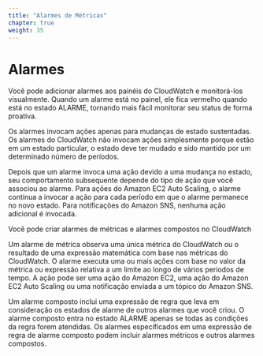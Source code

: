 ```yaml
---
title: "Alarmes de Métricas"
chapter: true
weight: 35
---
```


# Alarmes

Você pode adicionar alarmes aos painéis do CloudWatch e monitorá-los visualmente. Quando um alarme está no painel, ele fica vermelho quando está no estado ALARME, tornando mais fácil monitorar seu status de forma proativa.

Os alarmes invocam ações apenas para mudanças de estado sustentadas. Os alarmes do CloudWatch não invocam ações simplesmente porque estão em um estado particular, o estado deve ter mudado e sido mantido por um determinado número de períodos.

Depois que um alarme invoca uma ação devido a uma mudança no estado, seu comportamento subsequente depende do tipo de ação que você associou ao alarme. Para ações do Amazon EC2 Auto Scaling, o alarme continua a invocar a ação para cada período em que o alarme permanece no novo estado. Para notificações do Amazon SNS, nenhuma ação adicional é invocada.

Você pode criar alarmes de métricas e alarmes compostos no CloudWatch

Um alarme de métrica observa uma única métrica do CloudWatch ou o resultado de uma expressão matemática com base nas métricas do CloudWatch. O alarme executa uma ou mais ações com base no valor da métrica ou expressão relativa a um limite ao longo de vários períodos de tempo. A ação pode ser uma ação do Amazon EC2, uma ação do Amazon EC2 Auto Scaling ou uma notificação enviada a um tópico do Amazon SNS.

Um alarme composto inclui uma expressão de regra que leva em consideração os estados de alarme de outros alarmes que você criou. O alarme composto entra no estado ALARME apenas se todas as condições da regra forem atendidas. Os alarmes especificados em uma expressão de regra de alarme composto podem incluir alarmes métricos e outros alarmes compostos.
